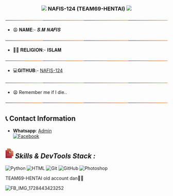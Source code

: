 <h3 align="center">
  <img src="https://emoji.discord.st/emojis/768b108d-274f-4f44-a634-8477b16efce7.gif" width="25">
    NAFIS-124 (TEAM69-HENTAI)
  <img src="https://emoji.discord.st/emojis/768b108d-274f-4f44-a634-8477b16efce7.gif" width="25">
</h3>
 
<img align="center" alt="line" src="https://github.com/DalpatRathore/dalpatrathore/blob/main/assets/images/line-2.svg">
 
- 😩 𝐍𝐀𝐌𝐄:- 𝑺.𝑴 𝑵𝑨𝑭𝑰𝑺
 
<img align="center" alt="line" src="https://github.com/DalpatRathore/dalpatrathore/blob/main/assets/images/line-2.svg">

- 🤲🏻 𝐑𝐄𝐋𝐈𝐆𝐈𝐎𝐍:- 𝐈𝐒𝐋𝐀𝐌
 
<img align="center" alt="line" src="https://github.com/DalpatRathore/dalpatrathore/blob/main/assets/images/line-2.svg">
 
- 💻𝐆𝐈𝐓𝐇𝐔𝐁:- [NAFIS-124](https://github.com/NAFIS-124)
 
<img align="center" alt="line" src="https://github.com/DalpatRathore/dalpatrathore/blob/main/assets/images/line-2.svg">
 
- 😩 Remember me if I die..
 <img align="center" alt="line" src="https://github.com/DalpatRathore/dalpatrathore/blob/main/assets/images/line-2.svg">
 
## :telephone_receiver: Contact Information

- **Whatsapp**: [Admin](https://wa.me/+8801861367215)
<br> [![Facebook](https://img.shields.io/badge/Facebook-TEAM69.HENTAI-blue?style=flat-square&logo=facebook)](https://www.facebook.com/TEAM69.HENTAI)

 
<h2><img width="25" src="https://github.com/DalpatRathore/dalpatrathore/blob/main/assets/icons/icon-skills.png" /><i> Skills & DevTools Stack :</i></h2>
 
![Python](https://img.shields.io/badge/-Python-05122A?style=flat&logo=python) 
![HTML](https://img.shields.io/badge/-HTML-05122A?style=flat&logo=HTML5) 
![Git](https://img.shields.io/badge/-Git-05122A?style=flat&logo=git) 
![GitHub](https://img.shields.io/badge/-GitHub-05122A?style=flat&logo=github) 
![Photoshop](https://img.shields.io/badge/-Photoshop-05122A?style=flat&logo=adobe-photoshop) 

 

TEAM69-HENTAI old account dan🙂💔

![FB_IMG_1728443423252](https://github.com/user-attachments/assets/1e7597ad-dbeb-4c24-8586-8f8b0a977557)


